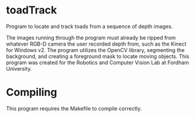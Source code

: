 # toadTrack
Program to locate and track toads from a sequence of depth images.

The images running through the program must already be ripped from whatever RGB-D camera the user recorded depth from, such as the Kinect for Windows v2. The program utilizes the OpenCV library, segmenting the background, and creating a foreground mask to locate moving objects. This program was created for the Robotics and Computer Vision Lab at Fordham University.

# Compiling
This program requires the Makefile to compile correctly.
